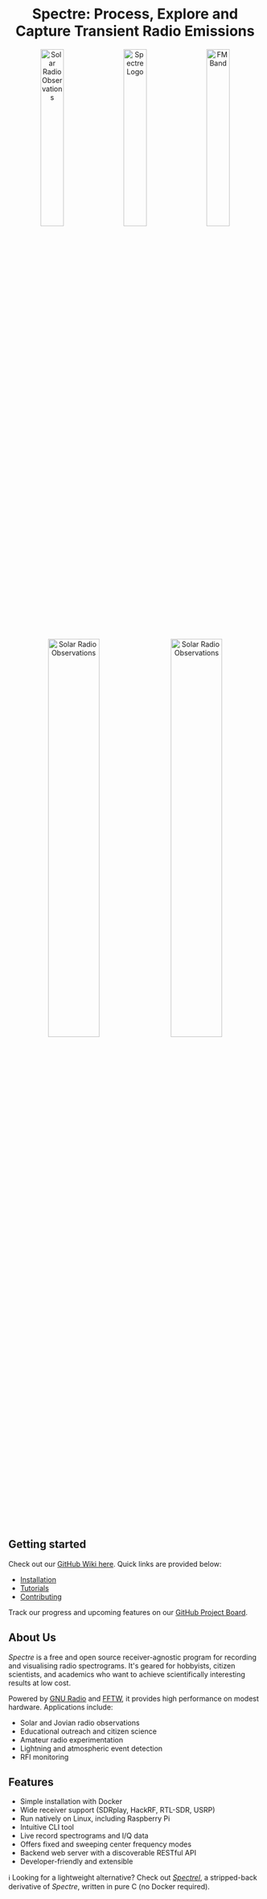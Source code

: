 <h1 align="center">
  Spectre: Process, Explore and Capture Transient Radio Emissions
</h1>

<div align="center">
  <img src="gallery/solar_radio.png" width="30%" hspace="5" alt="Solar Radio Observations">
  <img src="gallery/spectre.png" width="30%" hspace="5" alt="Spectre Logo">
  <img src="gallery/fm_radio.png" width="30%" hspace="5" alt="FM Band">
</div>

<div align="center">
  <img src="gallery/finland_comparison.png" width="45%" hspace="7" alt="Solar Radio Observations">
  <img src="gallery/solar_radio_narrowband.png" width="45%" hspace="7" alt="Solar Radio Observations">
</div>

## Getting started

Check out our [GitHub Wiki here](https://github.com/jcfitzpatrick12/spectre/wiki). Quick links are provided below:  

- [Installation](https://github.com/jcfitzpatrick12/spectre/wiki/Installation)
- [Tutorials](https://github.com/jcfitzpatrick12/spectre/wiki/Tutorials)
- [Contributing](https://github.com/jcfitzpatrick12/spectre/wiki/Contributing)

Track our progress and upcoming features on our [GitHub Project Board](https://github.com/users/jcfitzpatrick12/projects/3).

## About Us

_Spectre_ is a free and open source receiver-agnostic program for recording and visualising radio spectrograms. It's geared for hobbyists, citizen scientists, and academics who want to achieve scientifically interesting results at low cost. 

Powered by [GNU Radio](https://www.gnuradio.org/) and [FFTW](https://www.fftw.org/), it provides high performance on modest hardware. Applications include:  

- Solar and Jovian radio observations
- Educational outreach and citizen science
- Amateur radio experimentation
- Lightning and atmospheric event detection
- RFI monitoring

## **Features**

- Simple installation with Docker
- Wide receiver support (SDRplay, HackRF, RTL-SDR, USRP)
- Run natively on Linux, including Raspberry Pi
- Intuitive CLI tool
- Live record spectrograms and I/Q data  
- Offers fixed and sweeping center frequency modes
- Backend web server with a discoverable RESTful API
- Developer-friendly and extensible

ℹ️ Looking for a lightweight alternative? Check out [_Spectrel_](https://github.com/jcfitzpatrick12/spectre-lite), a stripped-back derivative of _Spectre_, written in pure C (no Docker required).